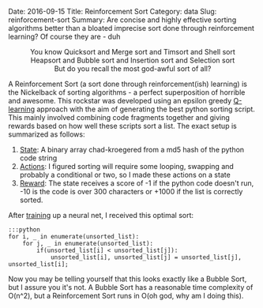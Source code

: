 Date: 2016-09-15 
Title: Reinforcement Sort 
Category: data
Slug: reinforcement-sort 
Summary: Are concise and highly effective sorting algorithms better than a bloated imprecise sort done through reinforcement learning? Of course they are - duh

<p align="center">
You know Quicksort and Merge sort and Timsort and Shell sort <br>
Heapsort and Bubble sort and Insertion sort and Selection sort <br>
But do you recall the most god-awful sort of all? 
</p>

A Reinforcement Sort (a sort done through reinforcement(ish) learning) is the Nickelback of sorting 
algorithms - a perfect superposition of horrible and awesome. This rockstar was developed using an 
epsilon greedy <a href=https://en.wikipedia.org/wiki/Q-learning>Q-learning</a> approach
with the aim of generating the best python sorting script. This mainly involved combining code 
fragments together and giving rewards based on how well these scripts sort a list. The exact setup is 
summarized as follows:

1) <a href=https://github.com/chrisvmiller/analytics/blob/master/reinforcement_sort/action.py#L50>State</a>: A binary array chad-kroegered from a md5 hash of the python code string <br>
2) <a href=https://github.com/chrisvmiller/analytics/blob/master/reinforcement_sort/action.py#L8>Actions</a>: 
I figured sorting will require some looping, swapping and probably a conditional or two, so I made these actions on a state<br>
3) <a href=https://github.com/chrisvmiller/analytics/blob/master/reinforcement_sort/reward.py>Reward</a>: 
The state receives a score of -1 if the python code doesn't run, -10 is the code is over 300 characters or +1000 if the list is correctly sorted. <br>

After <a href=https://github.com/chrisvmiller/analytics/blob/master/reinforcement_sort/learn_sort.py>training</a> up a neural net, 
I received this optimal sort: 
 
    :::python
    for i, _ in enumerate(unsorted_list):
	    for j, _ in enumerate(unsorted_list):
		    if(unsorted_list[i] < unsorted_list[j]):
		        unsorted_list[i], unsorted_list[j] = unsorted_list[j], unsorted_list[i];

Now you may be telling yourself that this looks exactly like a Bubble Sort, but I assure you it's not. 
A Bubble Sort has a reasonable time complexity of O(n^2), but a Reinforcement Sort 
runs in O(oh god, why am I doing this).

